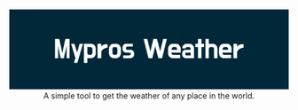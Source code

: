 <p align=center>
  <br>
  <img src="Mypros_Weather.png"/>
  <br>
  <span>A simple tool to get the weather of any place in the world.</span>
  <br>
</p>
